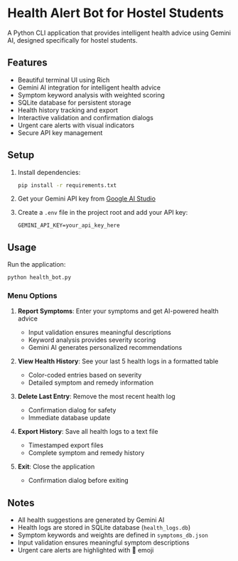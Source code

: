 # Health Alert Bot for Hostel Students

A Python CLI application that provides intelligent health advice using Gemini AI, designed specifically for hostel students.

## Features

- Beautiful terminal UI using Rich
- Gemini AI integration for intelligent health advice
- Symptom keyword analysis with weighted scoring
- SQLite database for persistent storage
- Health history tracking and export
- Interactive validation and confirmation dialogs
- Urgent care alerts with visual indicators
- Secure API key management

## Setup

1. Install dependencies:
   ```bash
   pip install -r requirements.txt
   ```

2. Get your Gemini API key from [Google AI Studio](https://makersuite.google.com/app/apikey)

3. Create a `.env` file in the project root and add your API key:
   ```
   GEMINI_API_KEY=your_api_key_here
   ```

## Usage

Run the application:
```bash
python health_bot.py
```

### Menu Options

1. **Report Symptoms**: Enter your symptoms and get AI-powered health advice
   - Input validation ensures meaningful descriptions
   - Keyword analysis provides severity scoring
   - Gemini AI generates personalized recommendations

2. **View Health History**: See your last 5 health logs in a formatted table
   - Color-coded entries based on severity
   - Detailed symptom and remedy information

3. **Delete Last Entry**: Remove the most recent health log
   - Confirmation dialog for safety
   - Immediate database update

4. **Export History**: Save all health logs to a text file
   - Timestamped export files
   - Complete symptom and remedy history

5. **Exit**: Close the application
   - Confirmation dialog before exiting

## Notes

- All health suggestions are generated by Gemini AI
- Health logs are stored in SQLite database (`health_logs.db`)
- Symptom keywords and weights are defined in `symptoms_db.json`
- Input validation ensures meaningful symptom descriptions
- Urgent care alerts are highlighted with 🚨 emoji 